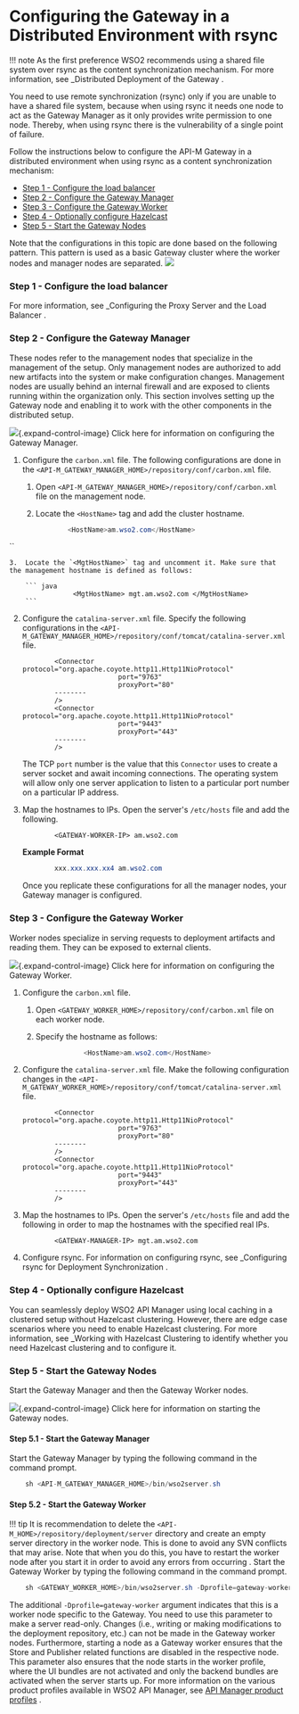 # Configuring the Gateway in a Distributed Environment with rsync

!!! note
As the first preference WSO2 recommends using a shared file system over rsync as the content synchronization mechanism. For more information, see \_Distributed Deployment of the Gateway .


You need to use remote synchronization (rsync) only if you are unable to have a shared file system, because when using rsync it needs one node to act as the Gateway Manager as it only provides write permission to one node. Thereby, when using rsync there is the vulnerability of a single point of failure.

Follow the instructions below to configure the API-M Gateway in a distributed environment when using rsync as a content synchronization mechanism:

-   [Step 1 - Configure the load balancer](#ConfiguringtheGatewayinaDistributedEnvironmentwithrsync-Step1-Configuretheloadbalancer)
-   [Step 2 - Configure the Gateway Manager](#ConfiguringtheGatewayinaDistributedEnvironmentwithrsync-Step2-ConfiguretheGatewayManager)
-   [Step 3 - Configure the Gateway Worker](#ConfiguringtheGatewayinaDistributedEnvironmentwithrsync-Step3-ConfiguretheGatewayWorker)
-   [Step 4 - Optionally configure Hazelcast](#ConfiguringtheGatewayinaDistributedEnvironmentwithrsync-Step4-OptionallyconfigureHazelcast)
-   [Step 5 - Start the Gateway Nodes](#ConfiguringtheGatewayinaDistributedEnvironmentwithrsync-Step5-StarttheGatewayNodes)

Note that the configurations in this topic are done based on the following pattern. This pattern is used as a basic Gateway cluster where the worker nodes and manager nodes are separated.
![](attachments/103334495/103334496.png)

### Step 1 - Configure the load balancer

For more information, see \_Configuring the Proxy Server and the Load Balancer .

### Step 2 - Configure the Gateway Manager

These nodes refer to the management nodes that specialize in the management of the setup. Only management nodes are authorized to add new artifacts into the system or make configuration changes. Management nodes are usually behind an internal firewall and are exposed to clients running within the organization only. This section involves setting up the Gateway node and enabling it to work with the other components in the distributed setup.

![](images/icons/grey_arrow_down.png){.expand-control-image} Click here for information on configuring the Gateway Manager.

1.  Configure the `carbon.xml` file.
    The following configurations are done in the `<API-M_GATEWAY_MANAGER_HOME>/repository/conf/carbon.xml` file.
    1.  Open `<API-M_GATEWAY_MANAGER_HOME>/repository/conf/carbon.xml` file on the management node.
    2.  Locate the `<HostName>` tag and add the cluster hostname.

        ``` java
                <HostName>am.wso2.com</HostName>
        ```

``

    3.  Locate the `<MgtHostName>` tag and uncomment it. Make sure that the management hostname is defined as follows:

        ``` java
                    <MgtHostName> mgt.am.wso2.com </MgtHostName>
        ```

2.  Configure the `catalina-server.xml` file.
    Specify the following configurations in the `<API-M_GATEWAY_MANAGER_HOME>/repository/conf/tomcat/catalina-server.xml` file.

    ``` html/xml
            <Connector  protocol="org.apache.coyote.http11.Http11NioProtocol"
                            port="9763"
                            proxyPort="80"
            --------
            />
            <Connector  protocol="org.apache.coyote.http11.Http11NioProtocol"
                            port="9443"
                            proxyPort="443"
            --------
            />
    ```

    The TCP `port` number is the value that this `Connector` uses to create a server socket and await incoming connections. The operating system will allow only one server application to listen to a particular port number on a particular IP address.

3.  Map the hostnames to IPs.
    Open the server's `/etc/hosts` file and add the following.

    ``` plain
            <GATEWAY-WORKER-IP> am.wso2.com
    ```

    **Example Format**

    ``` java
            xxx.xxx.xxx.xx4 am.wso2.com
    ```

    Once you replicate these configurations for all the manager nodes, your Gateway manager is configured.

### Step 3 - Configure the Gateway Worker

Worker nodes specialize in serving requests to deployment artifacts and reading them. They can be exposed to external clients.

![](images/icons/grey_arrow_down.png){.expand-control-image} Click here for information on configuring the Gateway Worker.

1.  Configure the `carbon.xml` file.
    1.  Open `<GATEWAY_WORKER_HOME>/repository/conf/carbon.xml` file on each worker node.
    2.  Specify the hostname as follows:

        ``` java
                    <HostName>am.wso2.com</HostName>
        ```

2.  Configure the `catalina-server.xml` file.
    Make the following configuration changes in the `<API-M_GATEWAY_WORKER_HOME>/repository/conf/tomcat/catalina-server.xml` file.

    ``` html/xml
            <Connector  protocol="org.apache.coyote.http11.Http11NioProtocol"
                            port="9763"
                            proxyPort="80"
            --------
            />
            <Connector  protocol="org.apache.coyote.http11.Http11NioProtocol"
                            port="9443"
                            proxyPort="443"
            --------
            />
    ```

3.  Map the hostnames to IPs.
    Open the server's `/etc/hosts` file and add the following in order to map the hostnames with the specified real IPs.

    ``` plain
            <GATEWAY-MANAGER-IP> mgt.am.wso2.com
    ```

4.  Configure rsync.
    For information on configuring rsync, see \_Configuring rsync for Deployment Synchronization .

### Step 4 - Optionally configure Hazelcast

You can seamlessly deploy WSO2 API Manager using local caching in a clustered setup without Hazelcast clustering. However, there are edge case scenarios where you need to enable Hazelcast clustering. For more information, see \_Working with Hazelcast Clustering to identify whether you need Hazelcast clustering and to configure it.

### Step 5 - Start the Gateway Nodes

Start the Gateway Manager and then the Gateway Worker nodes.

![](images/icons/grey_arrow_down.png){.expand-control-image} Click here for information on starting the Gateway nodes.

#### Step 5.1 - Start the Gateway Manager

Start the Gateway Manager by typing the following command in the command prompt.

``` java
    sh <API-M_GATEWAY_MANAGER_HOME>/bin/wso2server.sh
```

#### Step 5.2 - Start the Gateway Worker

!!! tip
It is recommendation to delete the `<API-M_HOME>/repository/deployment/server` directory and create an empty server directory in the worker node. This is done to avoid any SVN conflicts that may arise. Note that when you do this, you have to restart the worker node after you start it in order to avoid any errors from occurring .
Start the Gateway Worker by typing the following command in the command prompt.

``` java
    sh <GATEWAY_WORKER_HOME>/bin/wso2server.sh -Dprofile=gateway-worker
```

The additional `-Dprofile=gateway-worker` argument indicates that this is a worker node specific to the Gateway. You need to use this parameter to make a server read-only. Changes (i.e., writing or making modifications to the deployment repository, etc.) can not be made in the Gateway worker nodes. Furthermore, starting a node as a Gateway worker ensures that the Store and Publisher related functions are disabled in the respective node. This parameter also ensures that the node starts in the worker profile, where the UI bundles are not activated and only the backend bundles are activated when the server starts up. For more information on the various product profiles available in WSO2 API Manager, see [API Manager product profiles](https://docs.wso2.com/display/AM260/Product+Profiles) .
